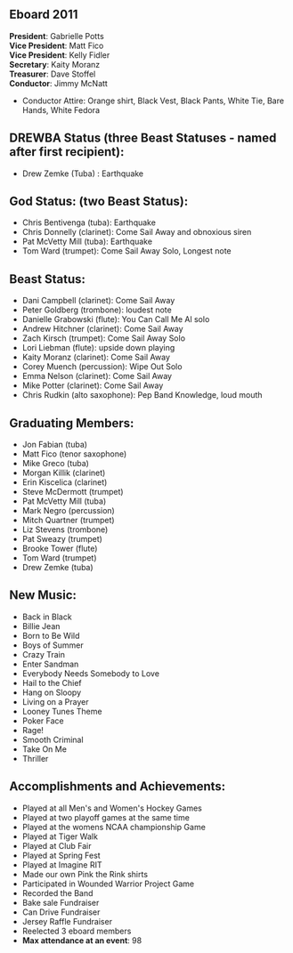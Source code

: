 ## Eboard 2011

__President__: Gabrielle Potts  
__Vice President__: Matt Fico  
__Vice President__: Kelly Fidler  
__Secretary__: Kaity Moranz  
__Treasurer__: Dave Stoffel  
__Conductor__: Jimmy McNatt  

* Conductor Attire: Orange shirt, Black Vest, Black Pants, White Tie, Bare Hands, White Fedora

## DREWBA Status (three Beast Statuses - named after first recipient):
* Drew Zemke (Tuba) : Earthquake

## God Status: (two Beast Status):
* Chris Bentivenga (tuba): Earthquake
* Chris Donnelly (clarinet): Come Sail Away and obnoxious siren
* Pat McVetty Mill (tuba): Earthquake
* Tom Ward (trumpet): Come Sail Away Solo, Longest note

## Beast Status:
* Dani Campbell (clarinet): Come Sail Away
* Peter Goldberg (trombone): loudest note
* Danielle Grabowski (flute): You Can Call Me Al solo
* Andrew Hitchner (clarinet): Come Sail Away
* Zach Kirsch (trumpet): Come Sail Away Solo
* Lori Liebman (flute): upside down playing
* Kaity Moranz (clarinet): Come Sail Away
* Corey Muench (percussion): Wipe Out Solo
* Emma Nelson (clarinet): Come Sail Away
* Mike Potter (clarinet): Come Sail Away
* Chris Rudkin (alto saxophone): Pep Band Knowledge, loud mouth

## Graduating Members:
* Jon Fabian (tuba)
* Matt Fico (tenor saxophone)
* Mike Greco (tuba)
* Morgan Killik (clarinet)
* Erin Kiscelica (clarinet)
* Steve McDermott (trumpet)
* Pat McVetty Mill (tuba)
* Mark Negro (percussion)
* Mitch Quartner (trumpet)
* Liz Stevens (trombone)
* Pat Sweazy (trumpet)
* Brooke Tower (flute)
* Tom Ward (trumpet)
* Drew Zemke (tuba)

## New Music:

* Back in Black
* Billie Jean
* Born to Be Wild
* Boys of Summer
* Crazy Train
* Enter Sandman
* Everybody Needs Somebody to Love
* Hail to the Chief
* Hang on Sloopy
* Living on a Prayer
* Looney Tunes Theme
* Poker Face
* Rage!
* Smooth Criminal
* Take On Me
* Thriller

## Accomplishments and Achievements:

* Played at all Men's and Women's Hockey Games
* Played at two playoff games at the same time
* Played at the womens NCAA championship Game
* Played at Tiger Walk
* Played at Club Fair
* Played at Spring Fest
* Played at Imagine RIT
* Made our own Pink the Rink shirts
* Participated in Wounded Warrior Project Game
* Recorded the Band
* Bake sale Fundraiser
* Can Drive Fundraiser
* Jersey Raffle Fundraiser
* Reelected 3 eboard members
* __Max attendance at an event__: 98
